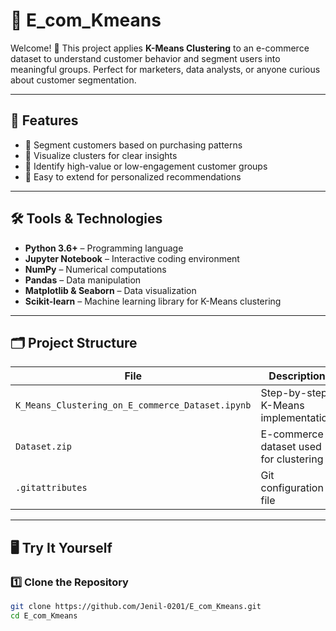 # 🛒 E_com_Kmeans

Welcome! 👋 This project applies **K-Means Clustering** to an e-commerce dataset to understand customer behavior and segment users into meaningful groups. Perfect for marketers, data analysts, or anyone curious about customer segmentation.  

---

## 🚀 Features

- 🔹 Segment customers based on purchasing patterns  
- 🔹 Visualize clusters for clear insights  
- 🔹 Identify high-value or low-engagement customer groups  
- 🔹 Easy to extend for personalized recommendations  

---

## 🛠️ Tools & Technologies

- **Python 3.6+** – Programming language  
- **Jupyter Notebook** – Interactive coding environment  
- **NumPy** – Numerical computations  
- **Pandas** – Data manipulation  
- **Matplotlib & Seaborn** – Data visualization  
- **Scikit-learn** – Machine learning library for K-Means clustering  

---

## 🗂 Project Structure

| File | Description |
|------|-------------|
| `K_Means_Clustering_on_E_commerce_Dataset.ipynb` | Step-by-step K-Means implementation |
| `Dataset.zip` | E-commerce dataset used for clustering |
| `.gitattributes` | Git configuration file |

---

## 🖥️ Try It Yourself

### 1️⃣ Clone the Repository

```bash
git clone https://github.com/Jenil-0201/E_com_Kmeans.git
cd E_com_Kmeans
